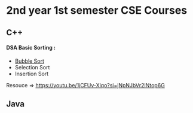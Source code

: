 # 2nd year 1st semester CSE Courses

## C++

#### DSA Basic Sorting :

- [Bubble Sort](c++)
- Selection Sort
- Insertion Sort

 Resouce  => https://youtu.be/1jCFUv-Xlqo?si=jNpNJbVr2lNtop6G 

## Java
